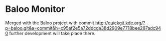 Baloo Monitor
=============

Merged with the Baloo project with commit
http://quickgit.kde.org/?p=baloo.git&a=commit&h=c95af2e5a72ddcda38d2909e7718bee287adc940
further development will take place there.
